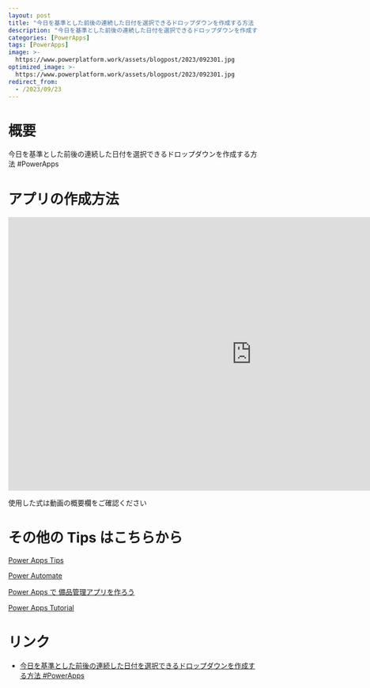 ```yaml
---
layout: post
title: "今日を基準とした前後の連続した日付を選択できるドロップダウンを作成する方法 #PowerApps"
description: "今日を基準とした前後の連続した日付を選択できるドロップダウンを作成する方法 #PowerAppsを動画で分かりやすく解説"
categories: [PowerApps]
tags: [PowerApps]
image: >-
  https://www.powerplatform.work/assets/blogpost/2023/092301.jpg
optimized_image: >-
  https://www.powerplatform.work/assets/blogpost/2023/092301.jpg
redirect_from:
  - /2023/09/23
---
```



#  概要

今日を基準とした前後の連続した日付を選択できるドロップダウンを作成する方法 #PowerApps


# アプリの作成方法

<iframe width="983" height="553" src="https://www.youtube.com/embed/Hq4MlrlunUs" title="YouTube video player" frameborder="0" allow="accelerometer; autoplay; clipboard-write; encrypted-media; gyroscope; picture-in-picture" allowfullscreen></iframe>


使用した式は動画の概要欄をご確認ください


# その他の Tips はこちらから

[Power Apps Tips](https://www.youtube.com/watch?v=VrAQf3JQ7yM&list=PLVhFi1fb3DqakSLVMn22DDcySXh9jtzi- )


[Power Automate](https://www.youtube.com/watch?v=-YnJYT0ASEM&list=PLVhFi1fb3Dqbzic6GieqnLFgD3aTj-eHA)


[Power Apps で 備品管理アプリを作ろう](https://www.youtube.com/playlist?list=PLVhFi1fb3DqZM3HKb8Hea6XEL96990Fyn)


[Power Apps Tutorial](https://www.youtube.com/playlist?list=PLVhFi1fb3DqalxpL974VvAJvV4iWoSbe_)


# リンク


- [今日を基準とした前後の連続した日付を選択できるドロップダウンを作成する方法 #PowerApps](https://www.youtube.com/watch?v=Hq4MlrlunUs)

